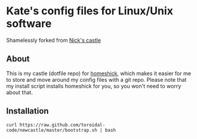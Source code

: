 # Kate's config files for Linux/Unix software
Shamelessly forked from [Nick's castle](https://github.com/thenickperson/castle)

## About
This is my castle (dotfile repo) for
[homeshick](https://github.com/andsens/homeshick), which makes it easier for me
to store and move around my config files with a git repo. Please note that my
install script installs homeshick for you, so you won't need to worry about
that.

## Installation
`curl https://raw.github.com/toroidal-code/newcastle/master/bootstrap.sh | bash`
